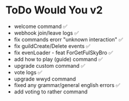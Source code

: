 # ToDo Would You v2

- welcome command ✅
- webhook join/leave logs ✅
- fix commands erorr "unknown interaction" ✅
- fix guildCreate/Delete events ✅
- fix evenLoader - feat ForGetFulSkyBro ✅
- add how to play (guide) command ✅
- upgrade custom command ✅
- vote logs ✅
- upgrade wwyd command 
- fixed any grammar/general english errors ✅
- add voting to rather command
